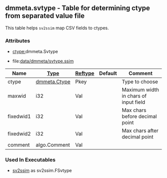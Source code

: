 ## dmmeta.svtype - Table for determining ctype from separated value file
<a href="#dmmeta-svtype"></a>

This table helps `sv2ssim` map CSV fields to ctypes.

### Attributes
<a href="#attributes"></a>
* [ctype:](/txt/ssimdb/dmmeta/ctype.md)dmmeta.Svtype

* file:[data/dmmeta/svtype.ssim](/data/dmmeta/svtype.ssim)

|Name|[Type](/txt/ssimdb/dmmeta/ctype.md)|[Reftype](/txt/ssimdb/dmmeta/reftype.md)|Default|Comment|
|---|---|---|---|---|
|ctype|[dmmeta.Ctype](/txt/ssimdb/dmmeta/ctype.md)|Pkey||Type to choose|
|maxwid|i32|Val||Maximum width in chars of input field|
|fixedwid1|i32|Val||Max chars before decimal point|
|fixedwid2|i32|Val||Max chars after decimal point|
|comment|algo.Comment|Val|

### Used In Executables
<a href="#used-in-executables"></a>
* [sv2ssim](/txt/exe/sv2ssim/README.md) as sv2ssim.FSvtype

